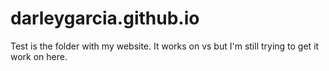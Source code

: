 # darleygarcia.github.io
Test is the folder with my website. It works on vs but I'm still trying to get it work on here.
